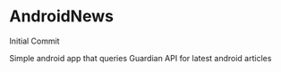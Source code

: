 # AndroidNews
Initial Commit


Simple android app that queries Guardian API for latest android articles
